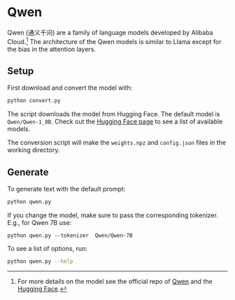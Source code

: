 # Qwen

Qwen (通义千问) are a family of language models developed by Alibaba Cloud.[^1]
The architecture of the Qwen models is similar to Llama except for the bias in
the attention layers.

## Setup

First download and convert the model with: 

```sh
python convert.py
```
The script downloads the model from Hugging Face. The default model is
`Qwen/Qwen-1_8B`. Check out the [Hugging Face page](https://huggingface.co/Qwen) to see a list of available models.

The conversion script will make the `weights.npz` and `config.json` files in
the working directory.

## Generate

To generate text with the default prompt:

```sh
python qwen.py
```

If you change the model, make sure to pass the corresponding tokenizer. E.g.,
for Qwen 7B use:

```
python qwen.py --tokenizer  Qwen/Qwen-7B
```

To see a list of options, run:

```sh
python qwen.py --help
```

[^1]: For more details on the model see the official repo of [Qwen](https://github.com/QwenLM/Qwen) and the [Hugging Face](https://huggingface.co/Qwen).
